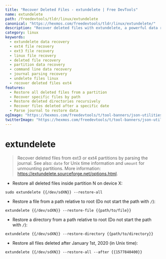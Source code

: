 ```yaml
---
title: "Recover Deleted Files - extundelete | Free DevTools"
name: extundelete
path: /freedevtools/tldr/linux/extundelete
canonical: "https://hexmos.com/freedevtools/tldr/linux/extundelete/"
description: "Recover deleted files with extundelete, a powerful data recovery tool for ext3/ext4 partitions. Restore files and directories with ease. Free online tool, no registration required."
category: linux
keywords:
  - extundelete data recovery
  - ext4 file recovery
  - ext3 file recovery
  - linux file recovery
  - deleted file recovery
  - partition data recovery
  - command line data recovery
  - journal parsing recovery
  - undelete files linux
  - recover deleted files ext4
features:
  - Restore all deleted files from a partition
  - Recover specific files by path
  - Restore deleted directories recursively
  - Recover files deleted after a specific date
  - Parse journal to restore data
ogImage: "https://hexmos.com/freedevtools/t/tool-banners/json-utilities-banner.png"
twitterImage: "https://hexmos.com/freedevtools/t/tool-banners/json-utilities-banner.png"
---
```


# extundelete

> Recover deleted files from ext3 or ext4 partitions by parsing the journal.
> See also: `date` for Unix time information and `umount` for unmounting partitions.
> More information: <https://extundelete.sourceforge.net/options.html>.

- Restore all deleted files inside partition N on device X:

`sudo extundelete {{/dev/sdXN}} --restore-all`

- Restore a file from a path relative to root (Do not start the path with `/`):

`extundelete {{/dev/sdXN}} --restore-file {{path/to/file}}`

- Restore a directory from a path relative to root (Do not start the path with `/`):

`extundelete {{/dev/sdXN}} --restore-directory {{path/to/directory}}`

- Restore all files deleted after January 1st, 2020 (in Unix time):

`extundelete {{/dev/sdXN}} --restore-all --after {{1577840400}}`

